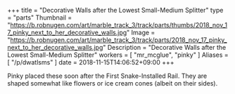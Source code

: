 +++
title = "Decorative Walls after the Lowest Small-Medium Splitter"
type = "parts"
Thumbnail = "https://b.robnugen.com/art/marble_track_3/track/parts/thumbs/2018_nov_17_pinky_next_to_her_decorative_walls.jpg"
Image = "https://b.robnugen.com/art/marble_track_3/track/parts/2018_nov_17_pinky_next_to_her_decorative_walls.jpg"
Description = "Decorative Walls after the Lowest Small-Medium Splitter"
workers = [
    "mr_mcglue",
    "pinky"
]
Aliases = [
    "/p/dwatlsms"
]
date = 2018-11-15T14:06:52+09:00
+++

Pinky placed these soon after the First Snake-Installed Rail.  They are shaped somewhat like flowers or ice cream cones (albeit on their sides).
